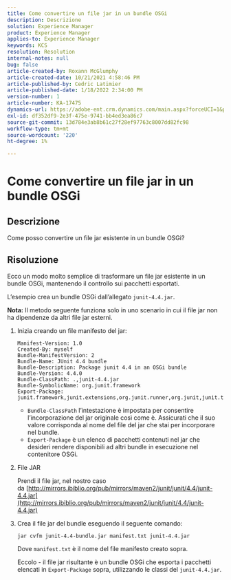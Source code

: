 ```yaml
---
title: Come convertire un file jar in un bundle OSGi
description: Descrizione
solution: Experience Manager
product: Experience Manager
applies-to: Experience Manager
keywords: KCS
resolution: Resolution
internal-notes: null
bug: false
article-created-by: Roxann McGlumphy
article-created-date: 10/21/2021 4:58:46 PM
article-published-by: Cedric Latimier
article-published-date: 1/18/2022 2:34:00 PM
version-number: 1
article-number: KA-17475
dynamics-url: https://adobe-ent.crm.dynamics.com/main.aspx?forceUCI=1&pagetype=entityrecord&etn=knowledgearticle&id=94505726-9032-ec11-b6e5-000d3a5ba97a
exl-id: df352df9-2e3f-475e-9741-bb4ed3ea86c7
source-git-commit: 13d784e3ab8b61c27f28ef97763c8007dd82fc98
workflow-type: tm+mt
source-wordcount: '220'
ht-degree: 1%

---
```


# Come convertire un file jar in un bundle OSGi

## Descrizione

Come posso convertire un file jar esistente in un bundle OSGi?

## Risoluzione

Ecco un modo molto semplice di trasformare un file jar esistente in un bundle OSGi, mantenendo il controllo sui pacchetti esportati.

L’esempio crea un bundle OSGi dall’allegato `junit-4.4.jar`.

**Nota:** Il metodo seguente funziona solo in uno scenario in cui il file jar non ha dipendenze da altri file jar esterni.

1. Inizia creando un file manifesto del jar:

   ```
   Manifest-Version: 1.0
   Created-By: myself
   Bundle-ManifestVersion: 2
   Bundle-Name: JUnit 4.4 bundle
   Bundle-Description: Package junit 4.4 in an OSGi bundle
   Bundle-Version: 4.4.0
   Bundle-ClassPath: .,junit-4.4.jar
   Bundle-SymbolicName: org.junit.framework
   Export-Package: junit.framework,junit.extensions,org.junit.runner,org.junit,junit.textui
   ```

   - `Bundle-ClassPath` l’intestazione è impostata per consentire l’incorporazione del jar originale così come è. Assicurati che il suo valore corrisponda al nome del file del jar che stai per incorporare nel bundle.
   - `Export-Package` è un elenco di pacchetti contenuti nel jar che desideri rendere disponibili ad altri bundle in esecuzione nel contenitore OSGi.

1. File JAR

   Prendi il file jar, nel nostro caso da [http://mirrors.ibiblio.org/pub/mirrors/maven2/junit/junit/4.4/junit-4.4.jar](http://mirrors.ibiblio.org/pub/mirrors/maven2/junit/junit/4.4/junit-4.4.jar)

1. Crea il file jar del bundle eseguendo il seguente comando:

   ```
   jar cvfm junit-4.4-bundle.jar manifest.txt junit-4.4.jar
   ```

   Dove `manifest.txt` è il nome del file manifesto creato sopra.

   Eccolo - il file jar risultante è un bundle OSGi che esporta i pacchetti elencati in `Export-Package` sopra, utilizzando le classi del `junit-4.4.jar`.
